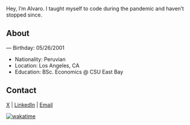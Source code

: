 Hey, I’m Alvaro. I taught myself to code during the pandemic and haven’t stopped since.

## About

— Birthday: 05/26/2001
- Nationality: Peruvian
- Location: Los Angeles, CA
- Education: BSc. Economics @ CSU East Bay

## Contact

[X](https://x.com/alvropenaa) | [LinkedIn](https://www.linkedin.com/in/alvropena/) | [Email](mailto:me@alvropena.com)

[![wakatime](https://wakatime.com/badge/user/401cadbc-f50c-4d07-a590-a965437b8e94.svg)](https://wakatime.com/@401cadbc-f50c-4d07-a590-a965437b8e94)
